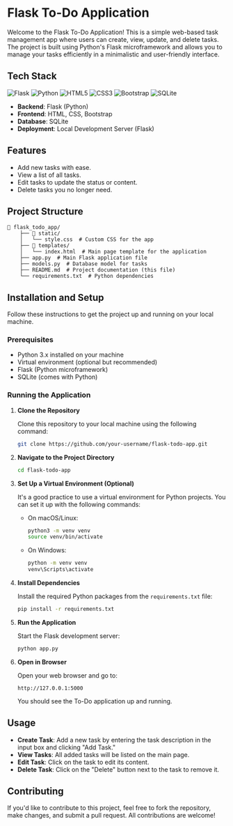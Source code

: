 
# Flask To-Do Application

Welcome to the Flask To-Do Application! This is a simple web-based task management app where users can create, view, update, and delete tasks. The project is built using Python's Flask microframework and allows you to manage your tasks efficiently in a minimalistic and user-friendly interface.

## Tech Stack

![Flask](https://img.shields.io/badge/Flask-000000?style=for-the-badge&logo=flask&logoColor=white)
![Python](https://img.shields.io/badge/Python-3776AB?style=for-the-badge&logo=python&logoColor=white)
![HTML5](https://img.shields.io/badge/HTML5-E34F26?style=for-the-badge&logo=html5&logoColor=white)
![CSS3](https://img.shields.io/badge/CSS3-1572B6?style=for-the-badge&logo=css3&logoColor=white)
![Bootstrap](https://img.shields.io/badge/Bootstrap-563D7C?style=for-the-badge&logo=bootstrap&logoColor=white)
![SQLite](https://img.shields.io/badge/SQLite-003B57?style=for-the-badge&logo=sqlite&logoColor=white)



- **Backend**: Flask (Python)
- **Frontend**: HTML, CSS, Bootstrap
- **Database**: SQLite
- **Deployment**: Local Development Server (Flask)

## Features

- Add new tasks with ease.
- View a list of all tasks.
- Edit tasks to update the status or content.
- Delete tasks you no longer need.

## Project Structure

```
📁 flask_todo_app/
    ├── 📁 static/
    │   └── style.css  # Custom CSS for the app
    ├── 📁 templates/
    │   └── index.html  # Main page template for the application
    ├── app.py  # Main Flask application file
    ├── models.py  # Database model for tasks
    ├── README.md  # Project documentation (this file)
    └── requirements.txt  # Python dependencies
```

## Installation and Setup

Follow these instructions to get the project up and running on your local machine.

### Prerequisites

- Python 3.x installed on your machine
- Virtual environment (optional but recommended)
- Flask (Python microframework)
- SQLite (comes with Python)

### Running the Application

1. **Clone the Repository**

   Clone this repository to your local machine using the following command:
   ```bash
   git clone https://github.com/your-username/flask-todo-app.git
   ```

2. **Navigate to the Project Directory**

   ```bash
   cd flask-todo-app
   ```

3. **Set Up a Virtual Environment (Optional)**

   It's a good practice to use a virtual environment for Python projects. You can set it up with the following commands:

   - On macOS/Linux:
     ```bash
     python3 -m venv venv
     source venv/bin/activate
     ```

   - On Windows:
     ```bash
     python -m venv venv
     venv\Scripts\activate
     ```

4. **Install Dependencies**

   Install the required Python packages from the `requirements.txt` file:
   ```bash
   pip install -r requirements.txt
   ```

5. **Run the Application**

   Start the Flask development server:
   ```bash
   python app.py
   ```

6. **Open in Browser**

   Open your web browser and go to:
   ```
   http://127.0.0.1:5000
   ```

   You should see the To-Do application up and running.

## Usage

- **Create Task**: Add a new task by entering the task description in the input box and clicking "Add Task."
- **View Tasks**: All added tasks will be listed on the main page.
- **Edit Task**: Click on the task to edit its content.
- **Delete Task**: Click on the "Delete" button next to the task to remove it.

## Contributing

If you'd like to contribute to this project, feel free to fork the repository, make changes, and submit a pull request. All contributions are welcome!
